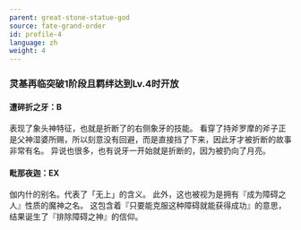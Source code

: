 ```yaml
---
parent: great-stone-statue-god
source: fate-grand-order
id: profile-4
language: zh
weight: 4
---
```


### 灵基再临突破1阶段且羁绊达到Lv.4时开放

#### 遭碎折之牙：B

表现了象头神特征，也就是折断了的右侧象牙的技能。
看穿了持斧罗摩的斧子正是父神湿婆所赐，所以刻意没有回避，而是直接挡了下来，因此牙才被折断的故事非常有名。
异说也很多，也有说牙一开始就是折断的，因为被扔向了月亮。

#### 毗那夜迦：EX

伽内什的别名。代表了「无上」的含义。
此外，这也被视为是拥有『成为障碍之人』性质的魔神之名。
这包含着『只要能克服这种障碍就能获得成功』的意思，结果诞生了『排除障碍之神』的信仰。
